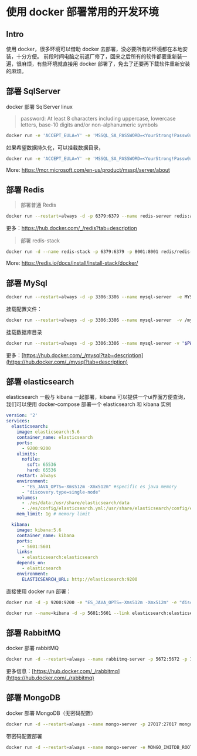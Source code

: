 # 使用 docker 部署常用的开发环境

## Intro

使用 docker，很多环境可以借助 docker 去部署，没必要所有的环境都在本地安装，十分方便。
前段时间电脑之前返厂修了，回来之后所有的软件都要重新装一遍，很麻烦，有些环境就直接用 docker 部署了，免去了还要再下载软件重新安装的麻烦。

## 部署 SqlServer

docker 部署 SqlServer linux

> password: At least 8 characters including uppercase, lowercase letters, base-10 digits and/or non-alphanumeric symbols

``` bash
docker run -e 'ACCEPT_EULA=Y' -e 'MSSQL_SA_PASSWORD=<YourStrong!Passw0rd>' -p 1433:1433 --name sqlserver --restart=always -d mcr.microsoft.com/mssql/server:2017-latest
```

如果希望数据持久化，可以挂载数据目录，

``` bash
docker run -e 'ACCEPT_EULA=Y' -e 'MSSQL_SA_PASSWORD=<YourStrong!Passw0rd>'  --name 'sql1' -p 1401:1433 -v sql1data:/var/opt/mssql -d  mcr.microsoft.com/mssql/server:2019-latest
```

More: https://mcr.microsoft.com/en-us/product/mssql/server/about

## 部署 Redis

> 部署普通 Redis

``` bash
docker run --restart=always -d -p 6379:6379 --name redis-server redis:alpine
```

更多：https://hub.docker.com/_/redis?tab=description

> 部署 redis-stack

``` bash
docker run -d --name redis-stack -p 6379:6379 -p 8001:8001 redis/redis-stack:latest
```

More: https://redis.io/docs/install/install-stack/docker/

## 部署 MySql

``` bash
docker run --restart=always -d -p 3306:3306 --name mysql-server  -e MYSQL_ROOT_PASSWORD=<rootPassword> mysql:8.0
```

挂载配置文件：

``` bash
docker run --restart=always -d -p 3306:3306 --name mysql-server  -v /my/custom:/etc/mysql/conf.d -e MYSQL_ROOT_PASSWORD=<rootPassword> mysql:8.0
```

挂载数据库目录
``` bash
docker run --restart=always -d -p 3306:3306 --name mysql-server -v "$PWD/data":/var/lib/mysql  -e MYSQL_ROOT_PASSWORD=my-secret-pw mysql:8.0
```

更多：[https://hub.docker.com/_/mysql?tab=description](https://hub.docker.com/_/mysql?tab=description)


## 部署 elasticsearch

elasticsearch 一般与 kibana 一起部署，kibana 可以提供一个ui界面方便查询，我们可以使用 docker-compose 部署一个 elasticsearch 和 kibana 实例

``` yaml
version: '2'
services:
  elasticsearch:
    image: elasticsearch:5.6
    container_name: elasticsearch
    ports:
      - 9200:9200
    ulimits:
      nofile:
        soft: 65536
        hard: 65536
    restart: always
    environment:
      - "ES_JAVA_OPTS=-Xms512m -Xmx512m" #specific es java memory
      - "discovery.type=single-node"
    volumes:
      - ./es/data:/usr/share/elasticsearch/data
      - ./es/config/elasticsearch.yml:/usr/share/elasticsearch/config/elasticsearch.yml
    mem_limit: 1g # memory limit

  kibana:
    image: kibana:5.6
    container_name: kibana
    ports:
      - 5601:5601
    links:
      - elasticsearch:elasticsearch
    depends_on:
      - elasticsearch
    environment:
      ELASTICSEARCH_URL: http://elasticsearch:9200
```

直接使用 docker run 部署：
``` bash
docker run -d -p 9200:9200 -e "ES_JAVA_OPTS=-Xms512m -Xmx512m" -e "discovery.type=single-node" --name=elasticsearch elasticsearch:5.6-alpine

docker run --name=kibana -d -p 5601:5601 --link elasticsearch:elasticsearch kibana:5.6
```

## 部署 RabbitMQ

docker 部署 rabbitMQ

``` bash
docker run -d --restart=always --name rabbitmq-server -p 5672:5672 -p 15672:15672 rabbitmq:3-management
```

更多信息：[https://hub.docker.com/_/rabbitmq](https://hub.docker.com/_/rabbitmq)

## 部署 MongoDB

docker 部署 MongoDB（无密码配置）

``` bash
docker run -d --restart=always --name mongo-server -p 27017:27017 mongo
```

带密码配置部署

``` bash
docker run -d --restart=always --name mongo-server -e MONGO_INITDB_ROOT_USERNAME=mongoadmin -e MONGO_INITDB_ROOT_PASSWORD=secret mongo
```
